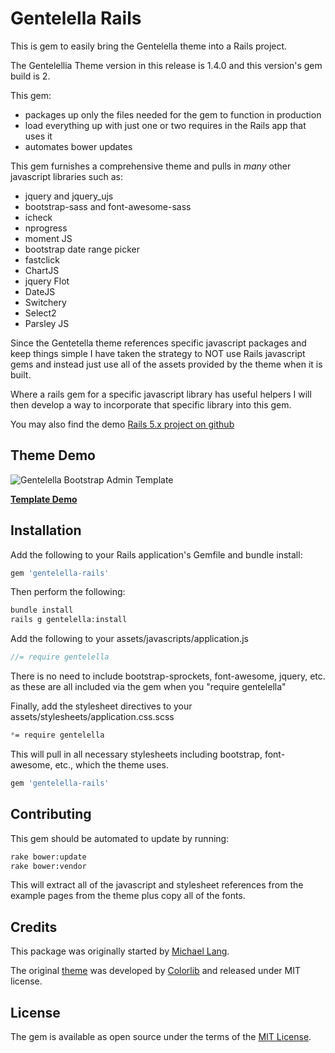 # Gentelella Rails

This is gem to easily bring the Gentelella theme into a Rails project.

The Gentelellia Theme version in this release is 1.4.0 and this version's gem build is 2.

This gem:

  * packages up only the files needed for the gem to function in production
  * load everything up with just one or two requires in the Rails app that uses it
  * automates bower updates

This gem furnishes a comprehensive theme and pulls in *many* other javascript libraries such as:

  * jquery and jquery_ujs
  * bootstrap-sass and font-awesome-sass
  * icheck
  * nprogress
  * moment JS
  * bootstrap date range picker
  * fastclick
  * ChartJS
  * jquery Flot
  * DateJS
  * Switchery
  * Select2
  * Parsley JS

Since the Gentetella theme references specific javascript packages and keep things simple 
I have taken the strategy to NOT use Rails javascript gems and instead just use all of the 
assets provided by the theme when it is built.

Where a rails gem for a specific javascript library has useful helpers I will then develop a way to
incorporate that specific library into this gem.

You may also find the demo [Rails 5.x project on github](https://github.com/mwlang/gentelella-rails-demo)

## Theme Demo
![Gentelella Bootstrap Admin Template](https://github.com/mwlang/gentelella-rails-demo/blob/master/public/images/gentelella-admin-template-preview.jpg "Gentelella Theme Browser Preview")

**[Template Demo](https://colorlib.com/polygon/gentelella/index.html)**

## Installation
Add the following to your Rails application's Gemfile and bundle install:

```ruby
gem 'gentelella-rails'
```

Then perform the following:

```bash
bundle install
rails g gentelella:install
```

Add the following to your assets/javascripts/application.js

```javascript
//= require gentelella
```

There is no need to include bootstrap-sprockets, font-awesome, jquery, etc. as these are all included via
the gem when you "require gentelella"

Finally, add the stylesheet directives to your assets/stylesheets/application.css.scss

```sass
*= require gentelella
```

This will pull in all necessary stylesheets including bootstrap, font-awesome, etc., which the theme uses.

```ruby
gem 'gentelella-rails'
```

## Contributing
This gem should be automated to update by running:

```bash
rake bower:update
rake bower:vendor
```

This will extract all of the javascript and stylesheet references from the example
pages from the theme plus copy all of the fonts.


## Credits
This package was originally started by [Michael Lang](https://github.com/mwlang/gentelella-rails).

The original [theme](https://github.com/puikinsh/gentelella) was developed by
[Colorlib](https://colorlib.com/) and released under MIT license.

## License
The gem is available as open source under the terms of the [MIT License](http://opensource.org/licenses/MIT).
